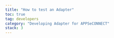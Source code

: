 ```yaml
---
title: "How to test an Adapter"
toc: true
tag: developers
category: "Developing Adapter for APPSeCONNECT"
stack: 3
---
```


